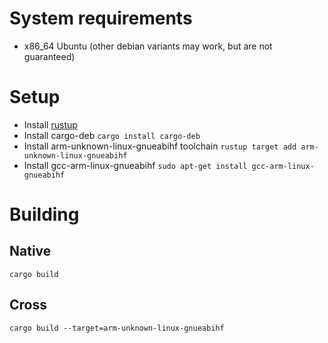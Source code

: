# System requirements
- x86_64 Ubuntu (other debian variants may work, but are not guaranteed)
# Setup
- Install [rustup](https://rustup.rs)
- Install cargo-deb `cargo install cargo-deb`
- Install arm-unknown-linux-gnueabihf toolchain `rustup target add arm-unknown-linux-gnueabihf`
- Install gcc-arm-linux-gnueabihf `sudo apt-get install gcc-arm-linux-gnueabihf`

# Building
## Native
`cargo build`
## Cross
`cargo build --target=arm-unknown-linux-gnueabihf`